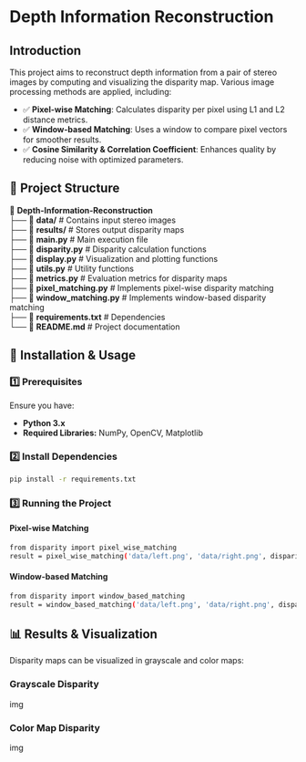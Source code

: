 # Depth Information Reconstruction
## Introduction
This project aims to reconstruct depth information from a pair of stereo images by computing and visualizing the disparity map. Various image processing methods are applied, including:

- ✅ **Pixel-wise Matching**: Calculates disparity per pixel using L1 and L2 distance metrics.
- ✅ **Window-based Matching**: Uses a window to compare pixel vectors for smoother results.
- ✅ **Cosine Similarity & Correlation Coefficient**: Enhances quality by reducing noise with optimized parameters.

## 📂 Project Structure
📂 **Depth-Information-Reconstruction**  
 ├── 📁 **data/**                 # Contains input stereo images  
 ├── 📁 **results/**              # Stores output disparity maps  
 ├── 📜 **main.py**               # Main execution file  
 ├── 📜 **disparity.py**          # Disparity calculation functions  
 ├── 📜 **display.py**            # Visualization and plotting functions  
 ├── 📜 **utils.py**              # Utility functions  
 ├── 📜 **metrics.py**            # Evaluation metrics for disparity maps  
 ├── 📜 **pixel_matching.py**     # Implements pixel-wise disparity matching  
 ├── 📜 **window_matching.py**    # Implements window-based disparity matching  
 ├── 📜 **requirements.txt**      # Dependencies  
 └── 📜 **README.md**             # Project documentation 

 ## 🚀 Installation & Usage

 ### 1️⃣ Prerequisites

Ensure you have:

- **Python 3.x**
- **Required Libraries:** NumPy, OpenCV, Matplotlib

### 2️⃣ Install Dependencies
```bash
pip install -r requirements.txt
```

### 3️⃣ Running the Project

#### Pixel-wise Matching
```bash
from disparity import pixel_wise_matching
result = pixel_wise_matching('data/left.png', 'data/right.png', disparity_range=16)
```
#### Window-based Matching
```bash
from disparity import window_based_matching
result = window_based_matching('data/left.png', 'data/right.png', disparity_range=16, kernel_size=5)
```

## 📊 Results & Visualization
Disparity maps can be visualized in grayscale and color maps:
### Grayscale Disparity
img
### Color Map Disparity
img

